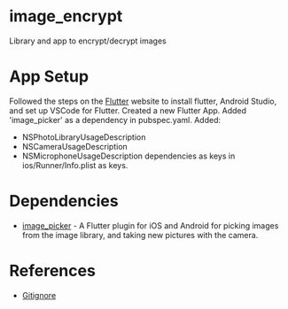 # image_encrypt
Library and app to encrypt/decrypt images

# App Setup
Followed the steps on the [Flutter](https://flutter.io) website to install flutter, Android Studio, and set up VSCode for Flutter. Created a new Flutter App. Added 'image_picker' as a dependency in pubspec.yaml. Added:
- NSPhotoLibraryUsageDescription
- NSCameraUsageDescription
- NSMicrophoneUsageDescription 
dependencies as keys in ios/Runner/Info.plist as keys.

# Dependencies
- [image_picker](https://pub.dartlang.org/packages/image_picker) - A Flutter plugin for iOS and Android for picking images from the image library, and taking new pictures with the camera.

# References
- [Gitignore](https://github.com/github/gitignore)
